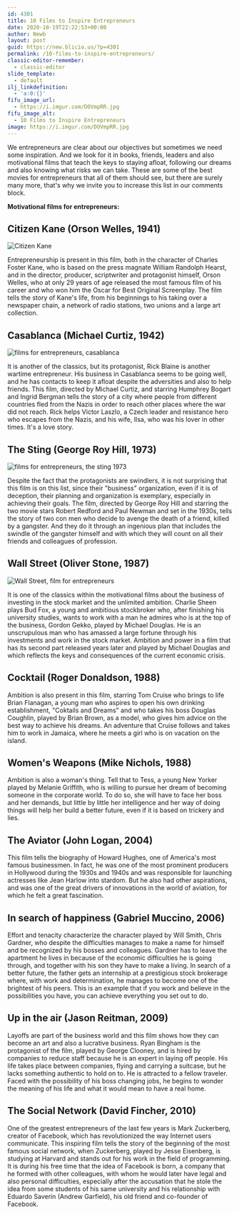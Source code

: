 ```yaml
---
id: 4301
title: 10 Films to Inspire Entrepreneurs
date: 2020-10-19T22:22:53+00:00
author: Newb
layout: post
guid: https://new.blicio.us/?p=4301
permalink: /10-films-to-inspire-entrepreneurs/
classic-editor-remember:
  - classic-editor
slide_template:
  - default
ilj_linkdefinition:
  - 'a:0:{}'
fifu_image_url:
  - https://i.imgur.com/DOVmpRR.jpg
fifu_image_alt:
  - 10 Films to Inspire Entrepreneurs
image: https://i.imgur.com/DOVmpRR.jpg
---
```

We entrepreneurs are clear about our objectives but sometimes we need some inspiration. And we look for it in books, friends, leaders and also motivational films that teach the keys to staying afloat, following our dreams and also knowing what risks we can take. These are some of the best movies for entrepreneurs that all of them should see, but there are surely many more, that's why we invite you to increase this list in our comments block.

**Motivational films for entrepreneurs:**

## Citizen Kane (Orson Welles, 1941)

![Citizen Kane](https://live.staticflickr.com/3376/3220709330_3f53eda373_w_d.jpg) 

Entrepreneurship is present in this film, both in the character of Charles Foster Kane, who is based on the press magnate William Randolph Hearst, and in the director, producer, scriptwriter and protagonist himself, Orson Welles, who at only 29 years of age released the most famous film of his career and who won him the Oscar for Best Original Screenplay. The film tells the story of Kane's life, from his beginnings to his taking over a newspaper chain, a network of radio stations, two unions and a large art collection.

## Casablanca (Michael Curtiz, 1942)

![films for entrepreneurs, casablanca](https://i.imgur.com/RMIMJtT.jpg) 

It is another of the classics, but its protagonist, Rick Blaine is another wartime entrepreneur. His business in Casablanca seems to be going well, and he has contacts to keep it afloat despite the adversities and also to help friends. This film, directed by Michael Curtiz, and starring Humphrey Bogart and Ingrid Bergman tells the story of a city where people from different countries fled from the Nazis in order to reach other places where the war did not reach. Rick helps Victor Laszlo, a Czech leader and resistance hero who escapes from the Nazis, and his wife, Ilsa, who was his lover in other times. It's a love story.

## The Sting (George Roy Hill, 1973)

![films for entrepreneurs, the sting 1973](https://i.imgur.com/TjUlgV1.jpg) 

Despite the fact that the protagonists are swindlers, it is not surprising that this film is on this list, since their "business" organization, even if it is of deception, their planning and organization is exemplary, especially in achieving their goals. The film, directed by George Roy Hill and starring the two movie stars Robert Redford and Paul Newman and set in the 1930s, tells the story of two con men who decide to avenge the death of a friend, killed by a gangster. And they do it through an ingenious plan that includes the swindle of the gangster himself and with which they will count on all their friends and colleagues of profession.

## Wall Street (Oliver Stone, 1987)

![Wall Street, film for entrepreneurs](https://i.imgur.com/EL9vlYH.jpg) 

It is one of the classics within the motivational films about the business of investing in the stock market and the unlimited ambition. Charlie Sheen plays Bud Fox, a young and ambitious stockbroker who, after finishing his university studies, wants to work with a man he admires who is at the top of the business, Gordon Gekko, played by Michael Douglas. He is an unscrupulous man who has amassed a large fortune through his investments and work in the stock market. Ambition and power in a film that has its second part released years later and played by Michael Douglas and which reflects the keys and consequences of the current economic crisis.

## Cocktail (Roger Donaldson, 1988)

Ambition is also present in this film, starring Tom Cruise who brings to life Brian Flanagan, a young man who aspires to open his own drinking establishment, "Coktails and Dreams" and who takes his boss Douglas Coughlin, played by Brian Brown, as a model, who gives him advice on the best way to achieve his dreams. An adventure that Cruise follows and takes him to work in Jamaica, where he meets a girl who is on vacation on the island.

## Women's Weapons (Mike Nichols, 1988)

Ambition is also a woman's thing. Tell that to Tess, a young New Yorker played by Melanie Griffith, who is willing to pursue her dream of becoming someone in the corporate world. To do so, she will have to face her boss and her demands, but little by little her intelligence and her way of doing things will help her build a better future, even if it is based on trickery and lies.

## The Aviator (John Logan, 2004)

This film tells the biography of Howard Hughes, one of America's most famous businessmen. In fact, he was one of the most prominent producers in Hollywood during the 1930s and 1940s and was responsible for launching actresses like Jean Harlow into stardom. But he also had other aspirations, and was one of the great drivers of innovations in the world of aviation, for which he felt a great fascination.

## In search of happiness (Gabriel Muccino, 2006)

Effort and tenacity characterize the character played by Will Smith, Chris Gardner, who despite the difficulties manages to make a name for himself and be recognized by his bosses and colleagues. Gardner has to leave the apartment he lives in because of the economic difficulties he is going through, and together with his son they have to make a living. In search of a better future, the father gets an internship at a prestigious stock brokerage where, with work and determination, he manages to become one of the brightest of his peers. This is an example that if you work and believe in the possibilities you have, you can achieve everything you set out to do.

## Up in the air (Jason Reitman, 2009)

Layoffs are part of the business world and this film shows how they can become an art and also a lucrative business. Ryan Bingham is the protagonist of the film, played by George Clooney, and is hired by companies to reduce staff because he is an expert in laying off people. His life takes place between companies, flying and carrying a suitcase, but he lacks something authentic to hold on to. He is attracted to a fellow traveler. Faced with the possibility of his boss changing jobs, he begins to wonder the meaning of his life and what it would mean to have a real home.

## The Social Network (David Fincher, 2010)

One of the greatest entrepreneurs of the last few years is Mark Zuckerberg, creator of Facebook, which has revolutionized the way Internet users communicate. This inspiring film tells the story of the beginning of the most famous social network, when Zuckerberg, played by Jesse Eisenberg, is studying at Harvard and stands out for his work in the field of programming. It is during his free time that the idea of Facebook is born, a company that he formed with other colleagues, with whom he would later have legal and also personal difficulties, especially after the accusation that he stole the idea from some students of his same university and his relationship with Eduardo Saverin (Andrew Garfield), his old friend and co-founder of Facebook.